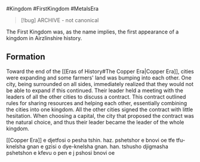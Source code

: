 #Kingdom #FirstKingdom #MetalsEra 

> [!bug] ARCHIVE - not canonical

The First Kingdom was, as the name implies, the first appearance of a kingdom in Airzlinshire history.
## Formation
Toward the end of the [[Eras of History#The Copper Era|Copper Era]], cities were expanding and some farmers' land was bumping into each other. One city, being surrounded on all sides, immediately realized that they would not be able to expand if this continued. Their leader held a meeting with the leaders of all the other cities to discuss a contract. This contract outlined rules for sharing resources and helping each other, essentially combining the cities into one kingdom. All the other cities signed the contract with little hesitation. When choosing a capital, the city that proposed the contract was the natural choice, and thus their leader became the leader of the whole kingdom.

[[Copper Era]] e djetfosi o pesha tshin. haz. pshetshor e bnovi oe tfe tfu-knelsha gnan e gzisi o dye-knelsha gnan. han. tshusho djigmasha pshetshon e kfevu o pen e j pshosi bnovi oe 